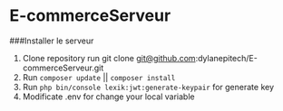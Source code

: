 # E-commerceServeur

###Installer le serveur

1. Clone repository run git clone git@github.com:dylanepitech/E-commerceServeur.git
2. Run `composer update` || `composer install`
3. Run `php bin/console lexik:jwt:generate-keypair` for generate key
4. Modificate .env for change your local variable
